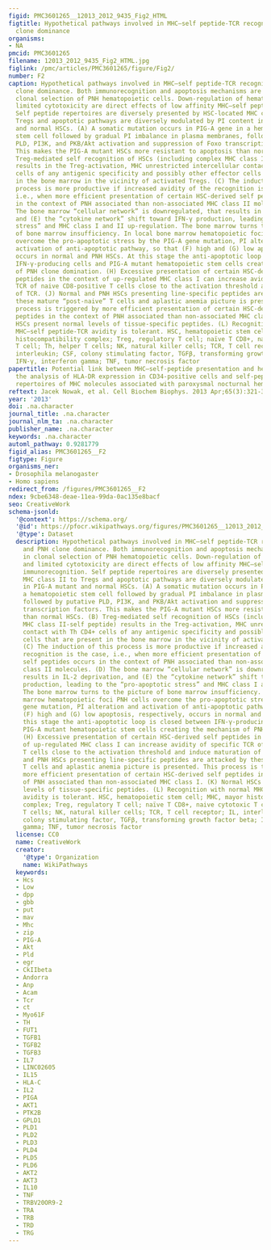 ```yaml
---
figid: PMC3601265__12013_2012_9435_Fig2_HTML
figtitle: Hypothetical pathways involved in MHC–self peptide-TCR recognition and PNH
  clone dominance
organisms:
- NA
pmcid: PMC3601265
filename: 12013_2012_9435_Fig2_HTML.jpg
figlink: /pmc/articles/PMC3601265/figure/Fig2/
number: F2
caption: Hypothetical pathways involved in MHC–self peptide-TCR recognition and PNH
  clone dominance. Both immunorecognition and apoptosis mechanisms are involved in
  clonal selection of PNH hematopoietic cells. Down-regulation of hematopoiesis and
  limited cytotoxicity are direct effects of low affinity MHC–self peptide-TCR immunorecognition.
  Self peptide repertoires are diversely presented by HSC-located MHC class II to
  Tregs and apoptotic pathways are diversely modulated by PI content in PIG-A mutant
  and normal HSCs. (A) A somatic mutation occurs in PIG-A gene in a hematopoietic
  stem cell followed by gradual PI imbalance in plasma membranes, followed by putative
  PLD, PI3K, and PKB/Akt activation and suppression of Foxo transcription factors.
  This makes the PIG-A mutant HSCs more resistant to apoptosis than normal HSCs. (B)
  Treg-mediated self recognition of HSCs (including complex MHC class II-self peptide)
  results in the Treg-activation, MHC unrestricted intercellular contact with Th CD4+
  cells of any antigenic specificity and possibly other effector cells that are present
  in the bone marrow in the vicinity of activated Tregs. (C) The induction of this
  process is more productive if increased avidity of the recognition is the case,
  i.e., when more efficient presentation of certain HSC-derived self peptides occurs
  in the context of PNH associated than non-associated MHC class II molecules. (D)
  The bone marrow “cellular network” is downregulated, that results in IL-2 deprivation,
  and (E) the “cytokine network” shift toward IFN-γ production, leading to the “pro-apoptotic
  stress” and MHC class I and II up-regulation. The bone marrow turns to the picture
  of bone marrow insufficiency. In local bone marrow hematopoietic foci PNH cells
  overcome the pro-apoptotic stress by the PIG-A gene mutation, PI alteration and
  activation of anti-apoptotic pathway, so that (F) high and (G) low apoptosis, respectively,
  occurs in normal and PNH HSCs. At this stage the anti-apoptotic loop is closed between
  IFN-γ-producing cells and PIG-A mutant hematopoietic stem cells creating the mechanism
  of PNH clone domination. (H) Excessive presentation of certain HSC-derived self
  peptides in the context of up-regulated MHC class I can increase avidity of specific
  TCR of naive CD8-positive T cells close to the activation threshold and induce maturation
  of TCR. (J) Normal and PNH HSCs presenting line-specific peptides are attacked by
  these mature “post-naive” T cells and aplastic anemia picture is presented. This
  process is triggered by more efficient presentation of certain HSC-derived self
  peptides in the context of PNH associated than non-associated MHC class I. (K) Normal
  HSCs present normal levels of tissue-specific peptides. (L) Recognition with normal
  MHC–self peptide-TCR avidity is tolerant. HSC, hematopoietic stem cell; MHC, mayor
  histocompatibility complex; Treg, regulatory T cell; naïve T CD8+, naive cytotoxic
  T cell; Th, helper T cells; NK, natural killer cells; TCR, T cell receptor; IL,
  interleukin; CSF, colony stimulating factor, TGFβ, transforming growth factor beta;
  IFN-γ, interferon gamma; TNF, tumor necrosis factor
papertitle: Potential link between MHC–self-peptide presentation and hematopoiesis;
  the analysis of HLA-DR expression in CD34-positive cells and self-peptide presentation
  repertoires of MHC molecules associated with paroxysmal nocturnal hemoglobinuria.
reftext: Jacek Nowak, et al. Cell Biochem Biophys. 2013 Apr;65(3):321-333.
year: '2013'
doi: .na.character
journal_title: .na.character
journal_nlm_ta: .na.character
publisher_name: .na.character
keywords: .na.character
automl_pathway: 0.9281779
figid_alias: PMC3601265__F2
figtype: Figure
organisms_ner:
- Drosophila melanogaster
- Homo sapiens
redirect_from: /figures/PMC3601265__F2
ndex: 9cbe6348-deae-11ea-99da-0ac135e8bacf
seo: CreativeWork
schema-jsonld:
  '@context': https://schema.org/
  '@id': https://pfocr.wikipathways.org/figures/PMC3601265__12013_2012_9435_Fig2_HTML.html
  '@type': Dataset
  description: Hypothetical pathways involved in MHC–self peptide-TCR recognition
    and PNH clone dominance. Both immunorecognition and apoptosis mechanisms are involved
    in clonal selection of PNH hematopoietic cells. Down-regulation of hematopoiesis
    and limited cytotoxicity are direct effects of low affinity MHC–self peptide-TCR
    immunorecognition. Self peptide repertoires are diversely presented by HSC-located
    MHC class II to Tregs and apoptotic pathways are diversely modulated by PI content
    in PIG-A mutant and normal HSCs. (A) A somatic mutation occurs in PIG-A gene in
    a hematopoietic stem cell followed by gradual PI imbalance in plasma membranes,
    followed by putative PLD, PI3K, and PKB/Akt activation and suppression of Foxo
    transcription factors. This makes the PIG-A mutant HSCs more resistant to apoptosis
    than normal HSCs. (B) Treg-mediated self recognition of HSCs (including complex
    MHC class II-self peptide) results in the Treg-activation, MHC unrestricted intercellular
    contact with Th CD4+ cells of any antigenic specificity and possibly other effector
    cells that are present in the bone marrow in the vicinity of activated Tregs.
    (C) The induction of this process is more productive if increased avidity of the
    recognition is the case, i.e., when more efficient presentation of certain HSC-derived
    self peptides occurs in the context of PNH associated than non-associated MHC
    class II molecules. (D) The bone marrow “cellular network” is downregulated, that
    results in IL-2 deprivation, and (E) the “cytokine network” shift toward IFN-γ
    production, leading to the “pro-apoptotic stress” and MHC class I and II up-regulation.
    The bone marrow turns to the picture of bone marrow insufficiency. In local bone
    marrow hematopoietic foci PNH cells overcome the pro-apoptotic stress by the PIG-A
    gene mutation, PI alteration and activation of anti-apoptotic pathway, so that
    (F) high and (G) low apoptosis, respectively, occurs in normal and PNH HSCs. At
    this stage the anti-apoptotic loop is closed between IFN-γ-producing cells and
    PIG-A mutant hematopoietic stem cells creating the mechanism of PNH clone domination.
    (H) Excessive presentation of certain HSC-derived self peptides in the context
    of up-regulated MHC class I can increase avidity of specific TCR of naive CD8-positive
    T cells close to the activation threshold and induce maturation of TCR. (J) Normal
    and PNH HSCs presenting line-specific peptides are attacked by these mature “post-naive”
    T cells and aplastic anemia picture is presented. This process is triggered by
    more efficient presentation of certain HSC-derived self peptides in the context
    of PNH associated than non-associated MHC class I. (K) Normal HSCs present normal
    levels of tissue-specific peptides. (L) Recognition with normal MHC–self peptide-TCR
    avidity is tolerant. HSC, hematopoietic stem cell; MHC, mayor histocompatibility
    complex; Treg, regulatory T cell; naïve T CD8+, naive cytotoxic T cell; Th, helper
    T cells; NK, natural killer cells; TCR, T cell receptor; IL, interleukin; CSF,
    colony stimulating factor, TGFβ, transforming growth factor beta; IFN-γ, interferon
    gamma; TNF, tumor necrosis factor
  license: CC0
  name: CreativeWork
  creator:
    '@type': Organization
    name: WikiPathways
  keywords:
  - Hcs
  - Low
  - dpp
  - gbb
  - put
  - mav
  - Mhc
  - zip
  - PIG-A
  - Akt
  - Pld
  - egr
  - CkIIbeta
  - Andorra
  - Anp
  - Acam
  - Tcr
  - ct
  - Myo61F
  - TH
  - FUT1
  - TGFB1
  - TGFB2
  - TGFB3
  - IL7
  - LINC02605
  - IL15
  - HLA-C
  - IL2
  - PIGA
  - AKT1
  - PTK2B
  - GPLD1
  - PLD1
  - PLD2
  - PLD3
  - PLD4
  - PLD5
  - PLD6
  - AKT2
  - AKT3
  - IL10
  - TNF
  - TRBV20OR9-2
  - TRA
  - TRB
  - TRD
  - TRG
---
```


